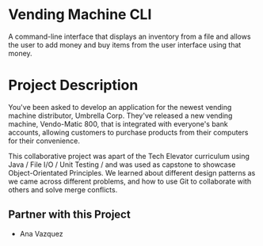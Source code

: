 # Vending Machine CLI

A command-line interface that displays an inventory from a file and allows the user to add money and buy items from the user interface using that money.

# Project Description

You've been asked to develop an application for the newest vending machine distributor, Umbrella Corp. They've released a new vending machine, Vendo-Matic 800, that is integrated with everyone's bank accounts, allowing customers to purchase products from their computers for their convenience.

This collaborative project was apart of the Tech Elevator curriculum using Java / File I/O / Unit Testing / and was used as capstone to showcase Object-Orientated Principles. We learned about different design patterns as we came across different problems, and how to use Git to collaborate with others and solve merge conflicts.

## Partner with this Project

- Ana Vazquez
